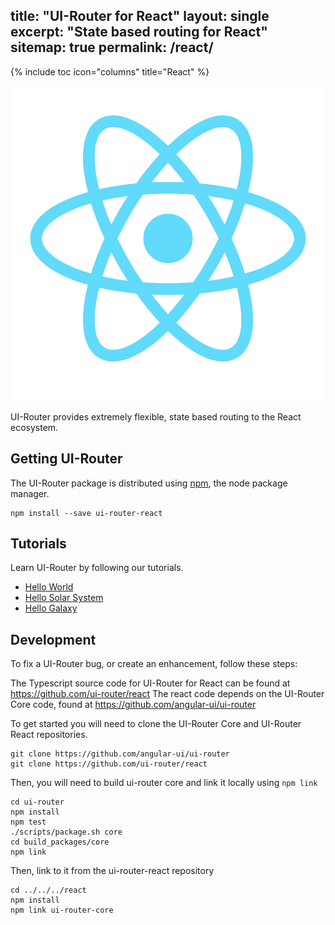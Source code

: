 
title: "UI-Router for React"
layout: single
excerpt: "State based routing for React"
sitemap: true
permalink: /react/
---
{% include toc icon="columns" title="React" %}

<center>
<img src="/images/logos/react.png">
</center>

UI-Router provides extremely flexible, state based routing to the React ecosystem.

## Getting UI-Router

The UI-Router package is distributed using [npm](https://www.npmjs.com/), the node package manager.

```
npm install --save ui-router-react
```

## Tutorials

Learn UI-Router by following our tutorials.

- [Hello World](/tutorial/react/helloworld)
- [Hello Solar System](/tutorial/react/hellosolarsystem)
- [Hello Galaxy](/tutorial/react/hellogalaxy)
 
## Development

To fix a UI-Router bug, or create an enhancement, follow these steps: 

The Typescript source code for UI-Router for React can be found at <https://github.com/ui-router/react>
The react code depends on the UI-Router Core code, found at <https://github.com/angular-ui/ui-router>

To get started you will need to clone the UI-Router Core and UI-Router React repositories.

```
git clone https://github.com/angular-ui/ui-router
git clone https://github.com/ui-router/react
```

Then, you will need to build ui-router core and link it locally using `npm link`

```
cd ui-router
npm install
npm test
./scripts/package.sh core
cd build_packages/core
npm link
```

Then, link to it from the ui-router-react repository

```
cd ../../../react
npm install
npm link ui-router-core
```
